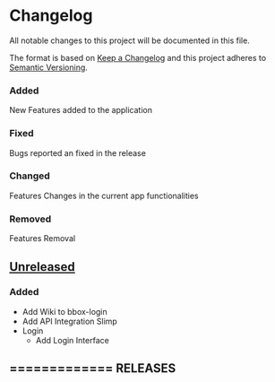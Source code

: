 # Changelog
All notable changes to this project will be documented in this file.

The format is based on [Keep a Changelog](http://keepachangelog.com/en/1.0.0/)
and this project adheres to [Semantic Versioning](http://semver.org/spec/v2.0.0.html).

### Added
New Features added to the application
### Fixed
Bugs reported an fixed in the release
### Changed
Features Changes in the current app functionalities
### Removed
Features Removal

## [Unreleased]

### Added
- Add Wiki to bbox-login
- Add API Integration Slimp
- Login
  - Add Login Interface

## ============= RELEASES

[Unreleased]: https://github.com/SDBLV/bbox
